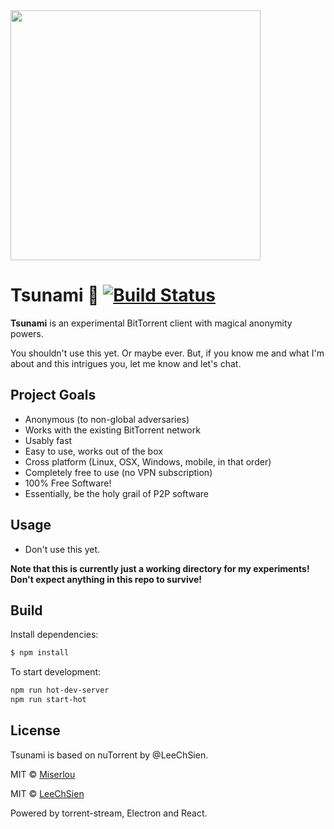 <img src="http://i.imgur.com/BJMKyJL.png" width="400px">

Tsunami 🌊 [![Build Status](https://travis-ci.org/Miserlou/Tsunami.svg)](https://travis-ci.org/Miserlou/Tsunami)
==============

**Tsunami** is an experimental BitTorrent client with magical anonymity powers.

You shouldn't use this yet. Or maybe ever. But, if you know me and what I'm about and this intrigues you, let me know and let's chat.

Project Goals
-------------

* Anonymous (to non-global adversaries)
* Works with the existing BitTorrent network
* Usably fast
* Easy to use, works out of the box
* Cross platform (Linux, OSX, Windows, mobile, in that order)
* Completely free to use (no VPN subscription)
* 100% Free Software!
* Essentially, be the holy grail of P2P software

Usage
------------
* Don't use this yet.

**Note that this is currently just a working directory for my experiments! Don't expect anything in this repo to survive!**

Build
------------
Install dependencies:

```bash
$ npm install
```

To start development:

```bash
npm run hot-dev-server
npm run start-hot

```

License
------------

Tsunami is based on nuTorrent by @LeeChSien.

MIT © [Miserlou](https://github.com/Miserlou)

MIT © [LeeChSien](https://github.com/LeeChSien)

Powered by torrent-stream, Electron and React.

